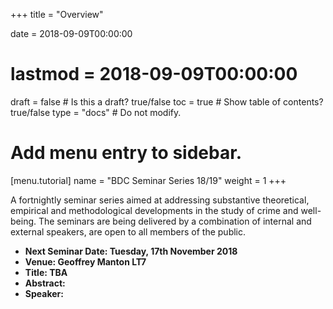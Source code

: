+++
title = "Overview"

date = 2018-09-09T00:00:00
# lastmod = 2018-09-09T00:00:00

draft = false  # Is this a draft? true/false
toc = true  # Show table of contents? true/false
type = "docs"  # Do not modify.

# Add menu entry to sidebar.
[menu.tutorial]
  name = "BDC Seminar Series 18/19"
  weight = 1
+++

A fortnightly seminar series aimed at addressing substantive theoretical, empirical and methodological developments in the study of crime and well-being. The seminars are being delivered by a combination of internal and external speakers, are open to all members of the public.

* **Next Seminar Date: Tuesday, 17th November 2018**
* **Venue: Geoffrey Manton LT7**
* **Title: TBA**
* **Abstract:**
* **Speaker:**
